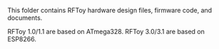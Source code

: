 This folder contains RFToy hardware design files, firmware code, and documents.

RFToy 1.0/1.1 are based on ATmega328.
RFToy 3.0/3.1 are based on ESP8266.
